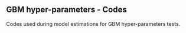 ## GBM hyper-parameters - Codes

Codes used during model estimations for GBM hyper-parameters tests.
